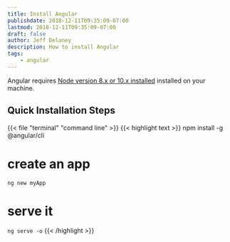 ```yaml
---
title: Install Angular
publishdate: 2018-12-11T09:35:09-07:00
lastmod: 2018-12-11T09:35:09-07:00
draft: false
author: Jeff Delaney
description: How to install Angular
tags: 
    - angular
---
```


Angular requires [Node version 8.x or 10.x installed](/snippets/install-nodejs/) installed on your machine.

## Quick Installation Steps

{{< file "terminal" "command line" >}}
{{< highlight text >}}
npm install -g @angular/cli

# create an app
`ng new myApp`

# serve it
`ng serve -o`
{{< /highlight >}}
